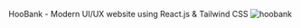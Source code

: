 HooBank - Modern UI/UX website using React.js & Tailwind CSS
![hoobank](https://github.com/zeeshanahme-d/Hoobank/assets/122614629/e0cfc771-7b82-4079-9c4c-defc583df17d)

